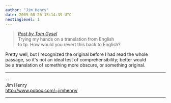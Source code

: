 ```yaml
---
author: "Jim Henry"
date: 2009-08-26 15:14:39 UTC
nestinglevel: 1
---
```

> [_Post by Tom Gysel_](/RD2hgPeQ/translating#post1)  
> Trying my hands on a translation from English  
> to tp. How would you revert this back to English?  
> 

Pretty well, but I recognized the original before I had read the whole  
passage, so it's not an ideal test of comprehensibility; better would  
be a translation of something more obscure, or something original.  

***

\--  
Jim Henry  
http://www.pobox.com/~jimhenry/  


***